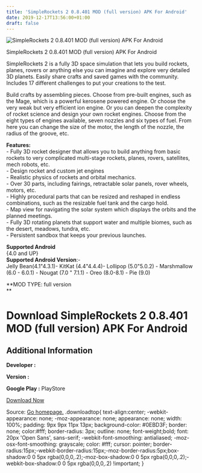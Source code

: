 ```yaml
---
title: 'SimpleRockets 2 0.8.401 MOD (full version) APK For Android'
date: 2019-12-17T13:56:00+01:00
draft: false
---
```


![SimpleRockets 2 0.8.401 MOD (full version) APK For Android](https://i0.wp.com/apkhome.net/wp-content/uploads/2019/12/SimpleRockets-2-0.8.401-MOD-full-version-1.png "SimpleRockets 2 0.8.401 MOD (full version) APK For Android")

  

SimpleRockets 2 0.8.401 MOD (full version) APK For Android

SimpleRockets 2 is a fully 3D space simulation that lets you build rockets, planes, rovers or anything else you can imagine and explore very detailed 3D planets. Easily share crafts and saved games with the community. Includes 17 different challenges to put your creations to the test.

Build crafts by assembling pieces. Choose from pre-built engines, such as the Mage, which is a powerful kerosene powered engine. Or choose the very weak but very efficient ion engine. Or you can deepen the complexity of rocket science and design your own rocket engines. Choose from the eight types of engines available, seven nozzles and six types of fuel. From here you can change the size of the motor, the length of the nozzle, the radius of the groove, etc.

**Features:**  
\- Fully 3D rocket designer that allows you to build anything from basic rockets to very complicated multi-stage rockets, planes, rovers, satellites, mech robots, etc.  
\- Design rocket and custom jet engines  
\- Realistic physics of rockets and orbital mechanics.  
\- Over 30 parts, including fairings, retractable solar panels, rover wheels, motors, etc.  
\- Highly procedural parts that can be resized and reshaped in endless combinations, such as the resizable fuel tank and the cargo hold.  
\- Map view for navigating the solar system which displays the orbits and the planned meetings.  
\- Fully 3D rotating planets that support water and multiple biomes, such as the desert, meadows, tundra, etc.  
\- Persistent sandbox that keeps your previous launches.

**Supported Android**  
{4.0 and UP}  
**Supported Android Version**:-  
Jelly Bean(4.1"4.3.1)- KitKat (4.4"4.4.4)- Lollipop (5.0"5.0.2) - Marshmallow (6.0 - 6.0.1) - Nougat (7.0 " 7.1.1) - Oreo (8.0-8.1) - Pie (9.0)

**MOD TYPE: full version  
**

Download SimpleRockets 2 0.8.401 MOD (full version) APK For Android
===================================================================

Additional Information
----------------------

**Developer :**

**Version :**

**Google Play :** PlayStore

  

[Download Now](https://store4app.co/post/simplerockets-2-0-8-401-mod-full-version-apk-for-android_1576569922)

  
Source: [Go homepage.](https://store4app.co/post/simplerockets-2-0-8-401-mod-full-version-apk-for-android_1576569922) .downloadtop{ text-align:center; -webkit-appearance: none; -moz-appearance: none; appearance: none; width: 100%; padding: 9px 9px 11px 13px; background-color: #0EBD3F; border: none; color:#fff; border-radius: 3px; outline: none; font-weight;bold; font: 20px 'Open Sans', sans-serif; -webkit-font-smoothing: antialiased; -moz-osx-font-smoothing: grayscale; color: #fff; cursor: pointer; border-radius:15px;-webkit-border-radius:15px;-moz-border-radius:5px;box-shadow:0 0 5px rgba(0,0,0,.2);-moz-box-shadow:0 0 5px rgba(0,0,0,.2);-webkit-box-shadow:0 0 5px rgba(0,0,0,.2) !important; }
